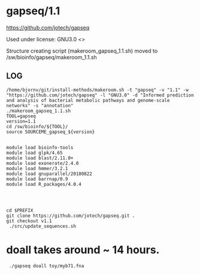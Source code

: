 gapseq/1.1
========================

<https://github.com/jotech/gapseq>

Used under license:
GNU3.0
<>

Structure creating script (makeroom_gapseq_1.1.sh) moved to /sw/bioinfo/gapseq/makeroom_1.1.sh

LOG
---

    /home/bjornv/git/install-methods/makeroom.sh -t "gapseq" -v "1.1" -w "https://github.com/jotech/gapseq" -l "GNU3.0" -d "Informed prediction and analysis of bacterial metabolic pathways and genome-scale networks" -s "annotation"
    ./makeroom_gapseq_1.1.sh
    TOOL=gapseq
    version=1.1
    cd /sw/bioinfo/${TOOL}/
    source SOURCEME_gapseq_${version}

    
    module load bioinfo-tools
    module load glpk/4.65
    module load blast/2.11.0+
    module load exonerate/2.4.0
    module load hmmer/3.2.1
    module load gnuparallel/20180822
    module load barrnap/0.9
    module load R_packages/4.0.4


    
    
    cd $PREFIX
    git clone https://github.com/jotech/gapseq.git .
    git checkout v1.1
     ./src/update_sequences.sh

# doall takes around ~ 14 hours.
     ./gapseq doall toy/myb71.fna


